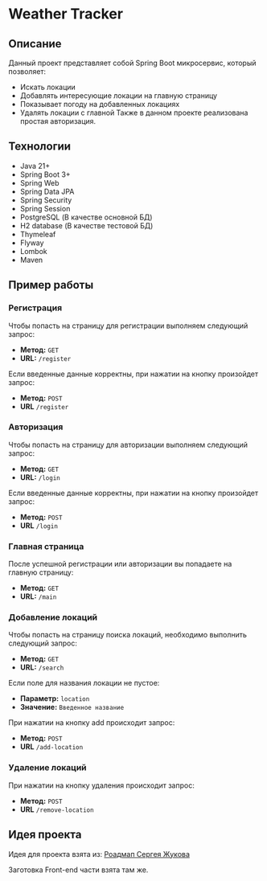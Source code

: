 # Weather Tracker
## Описание
Данный проект представляет собой Spring Boot микросервис, который позволяет:
* Искать локации
* Добавлять интересующие локации на главную страницу
* Показывает погоду на добавленных локациях
* Удалять локации с главной
Также в данном проекте реализована простая авторизация.
## Технологии
* Java 21+
* Spring Boot 3+
* Spring Web
* Spring Data JPA
* Spring Security
* Spring Session
* PostgreSQL (В качестве основной БД)
* H2 database (В качестве тестовой БД)
* Thymeleaf
* Flyway
* Lombok
* Maven
## Пример работы
### Регистрация
Чтобы попасть на страницу для регистрации выполняем следующий запрос:
* **Метод:** `GET`
* **URL:** `/register`

Если введенные данные корректны, при нажатии на кнопку произойдет запрос:
* **Метод:** `POST`
* **URL** `/register`
### Авторизация
Чтобы попасть на страницу для авторизации выполняем следующий запрос:
* **Метод:** `GET`
* **URL:** `/login`

Если введенные данные корректны, при нажатии на кнопку произойдет запрос:
* **Метод:** `POST`
* **URL** `/login`
### Главная страница
После успешной регистрации или авторизации вы попадаете на главную страницу:
* **Метод:** `GET`
* **URL:** `/main`
### Добавление локаций
Чтобы попасть на страницу поиска локаций, необходимо выполнить следующий запрос:
* **Метод:** `GET`
* **URL:** `/search`

Если поле для названия локации не пустое:
* **Параметр:** `location`
* **Значение:** `Введенное название`

При нажатии на кнопку add происходит запрос:
* **Метод:** `POST`
* **URL** `/add-location`
### Удаление локаций
При нажатии на кнопку удаления происходит запрос:
* **Метод:** `POST`
* **URL** `/remove-location`
## Идея проекта
Идея для проекта взята из: [Роадмап Сергея Жукова](https://zhukovsd.github.io/java-backend-learning-course/)

Заготовка Front-end части взята там же.
